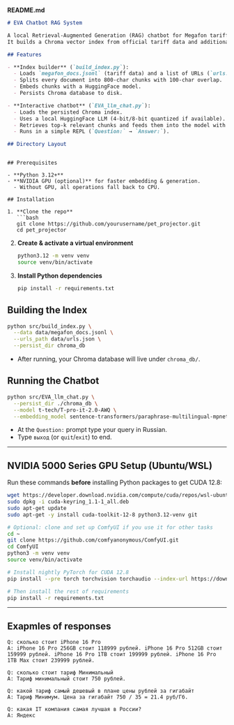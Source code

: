 **README.md**

```markdown
# EVA Chatbot RAG System

A local Retrieval-Augmented Generation (RAG) chatbot for Megafon tariffs.  
It builds a Chroma vector index from official tariff data and additional web pages, then answers user queries by retrieving the most relevant chunks and feeding them into a local LLM.

## Features

- **Index builder** (`build_index.py`):  
  - Loads `megafon_docs.jsonl` (tariff data) and a list of URLs (`urls.json`).  
  - Splits every document into 800-char chunks with 100-char overlap.  
  - Embeds chunks with a HuggingFace model.  
  - Persists Chroma database to disk.

- **Interactive chatbot** (`EVA_llm_chat.py`):  
  - Loads the persisted Chroma index.  
  - Uses a local HuggingFace LLM (4-bit/8-bit quantized if available).  
  - Retrieves top-k relevant chunks and feeds them into the model with a concise prompt template.  
  - Runs in a simple REPL (`Question:` → `Answer:`).

## Directory Layout

```



````

## Prerequisites

- **Python 3.12+**  
- **NVIDIA GPU (optional)** for faster embedding & generation.  
  - Without GPU, all operations fall back to CPU.

## Installation

1. **Clone the repo**  
   ```bash
   git clone https://github.com/yourusername/pet_projector.git
   cd pet_projector
````

2. **Create & activate a virtual environment**

   ```bash
   python3.12 -m venv venv
   source venv/bin/activate
   ```

3. **Install Python dependencies**

   ```bash
   pip install -r requirements.txt
   ```

## Building the Index

```bash
python src/build_index.py \
  --data data/megafon_docs.jsonl \
  --urls_path data/urls.json \
  --persist_dir chroma_db
```

* After running, your Chroma database will live under `chroma_db/`.

## Running the Chatbot

```bash
python src/EVA_llm_chat.py \
  --persist_dir ./chroma_db \
  --model t-tech/T-pro-it-2.0-AWQ \
  --embedding_model sentence-transformers/paraphrase-multilingual-mpnet-base-v2
```

* At the `Question:` prompt type your query in Russian.
* Type `выход` (or `quit`/`exit`) to end.

---

## NVIDIA 5000 Series GPU Setup (Ubuntu/WSL)

Run these commands **before** installing Python packages to get CUDA 12.8:

```bash
wget https://developer.download.nvidia.com/compute/cuda/repos/wsl-ubuntu/x86_64/cuda-keyring_1.1-1_all.deb
sudo dpkg -i cuda-keyring_1.1-1_all.deb
sudo apt-get update
sudo apt-get -y install cuda-toolkit-12-8 python3.12-venv git

# Optional: clone and set up ComfyUI if you use it for other tasks
cd ~
git clone https://github.com/comfyanonymous/ComfyUI.git
cd ComfyUI
python3 -m venv venv
source venv/bin/activate

# Install nightly PyTorch for CUDA 12.8
pip install --pre torch torchvision torchaudio --index-url https://download.pytorch.org/whl/nightly/cu128

# Then install the rest of requirements
pip install -r requirements.txt
```

---

## Exapmles of responses

```
Q: сколько стоит iPhone 16 Pro
A: iPhone 16 Pro 256GB стоит 118999 рублей. iPhone 16 Pro 512GB стоит 159999 рублей. iPhone 16 Pro 1TB стоит 199999 рублей. iPhone 16 Pro 1TB Max стоит 239999 рублей.
```

```
Q: сколько стоит тариф Минимальный
A: Тариф минимальный стоит 750 рублей.
```

```
Q: какой тариф самый дешевый в плане цены рублей за гигабайт 
A: Тариф Минимум. Цена за гигабайт 750 / 35 = 21.4 руб/Гб.
```

```
Q: какая IT компания самая лучшая в России?
A: Яндекс
```
